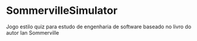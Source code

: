 # SommervilleSimulator
Jogo estilo quiz para estudo de engenharia de software baseado no livro do autor Ian Sommerville
